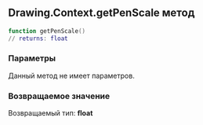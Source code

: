 ## Drawing.Context.getPenScale метод


```lua
function getPenScale()
// returns: float
```


### Параметры

Данный метод не имеет параметров.

### Возвращаемое значение

Возвращаемый тип: **float**

